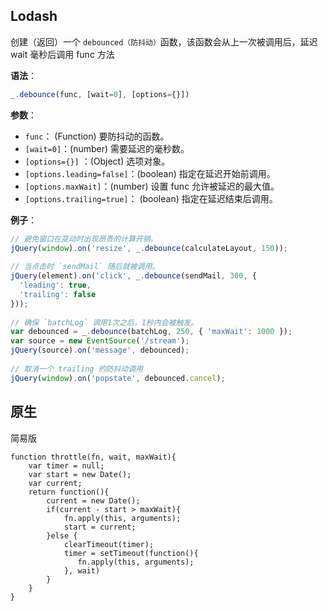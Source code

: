 ## Lodash
创建（返回）一个 `debounced（防抖动）`函数，该函数会从上一次被调用后，延迟 wait 毫秒后调用 func 方法

**语法**：
```js
_.debounce(func, [wait=0], [options={}])
```
**参数**：
- `func`： (Function) 要防抖动的函数。
- `[wait=0]`：(number) 需要延迟的毫秒数。
- `[options={}]` ：(Object) 选项对象。
- `[options.leading=false]`：(boolean) 指定在延迟开始前调用。
- `[options.maxWait]`：(number) 设置 func 允许被延迟的最大值。
- `[options.trailing=true]`： (boolean) 指定在延迟结束后调用。

**例子**：
```js
// 避免窗口在变动时出现昂贵的计算开销。
jQuery(window).on('resize', _.debounce(calculateLayout, 150));
 
// 当点击时 `sendMail` 随后就被调用。
jQuery(element).on('click', _.debounce(sendMail, 300, {
  'leading': true,
  'trailing': false
}));
 
// 确保 `batchLog` 调用1次之后，1秒内会被触发。
var debounced = _.debounce(batchLog, 250, { 'maxWait': 1000 });
var source = new EventSource('/stream');
jQuery(source).on('message', debounced);
 
// 取消一个 trailing 的防抖动调用
jQuery(window).on('popstate', debounced.cancel);
```

## 原生
简易版
```
function throttle(fn, wait, maxWait){
    var timer = null;
    var start = new Date();
    var current;
    return function(){
        current = new Date();
        if(current - start > maxWait){
            fn.apply(this, arguments);
            start = current;
        }else {
            clearTimeout(timer);
            timer = setTimeout(function(){
               fn.apply(this, arguments); 
            }, wait)
        }
    }
}
```